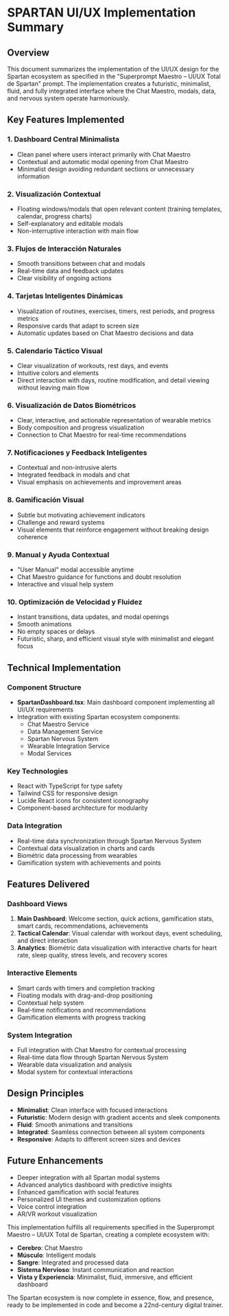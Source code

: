 # SPARTAN UI/UX Implementation Summary

## Overview
This document summarizes the implementation of the UI/UX design for the Spartan ecosystem as specified in the "Superprompt Maestro – UI/UX Total de Spartan" prompt. The implementation creates a futuristic, minimalist, fluid, and fully integrated interface where the Chat Maestro, modals, data, and nervous system operate harmoniously.

## Key Features Implemented

### 1. Dashboard Central Minimalista
- Clean panel where users interact primarily with Chat Maestro
- Contextual and automatic modal opening from Chat Maestro
- Minimalist design avoiding redundant sections or unnecessary information

### 2. Visualización Contextual
- Floating windows/modals that open relevant content (training templates, calendar, progress charts)
- Self-explanatory and editable modals
- Non-interruptive interaction with main flow

### 3. Flujos de Interacción Naturales
- Smooth transitions between chat and modals
- Real-time data and feedback updates
- Clear visibility of ongoing actions

### 4. Tarjetas Inteligentes Dinámicas
- Visualization of routines, exercises, timers, rest periods, and progress metrics
- Responsive cards that adapt to screen size
- Automatic updates based on Chat Maestro decisions and data

### 5. Calendario Táctico Visual
- Clear visualization of workouts, rest days, and events
- Intuitive colors and elements
- Direct interaction with days, routine modification, and detail viewing without leaving main flow

### 6. Visualización de Datos Biométricos
- Clear, interactive, and actionable representation of wearable metrics
- Body composition and progress visualization
- Connection to Chat Maestro for real-time recommendations

### 7. Notificaciones y Feedback Inteligentes
- Contextual and non-intrusive alerts
- Integrated feedback in modals and chat
- Visual emphasis on achievements and improvement areas

### 8. Gamificación Visual
- Subtle but motivating achievement indicators
- Challenge and reward systems
- Visual elements that reinforce engagement without breaking design coherence

### 9. Manual y Ayuda Contextual
- "User Manual" modal accessible anytime
- Chat Maestro guidance for functions and doubt resolution
- Interactive and visual help system

### 10. Optimización de Velocidad y Fluidez
- Instant transitions, data updates, and modal openings
- Smooth animations
- No empty spaces or delays
- Futuristic, sharp, and efficient visual style with minimalist and elegant focus

## Technical Implementation

### Component Structure
- **SpartanDashboard.tsx**: Main dashboard component implementing all UI/UX requirements
- Integration with existing Spartan ecosystem components:
  - Chat Maestro Service
  - Data Management Service
  - Spartan Nervous System
  - Wearable Integration Service
  - Modal Services

### Key Technologies
- React with TypeScript for type safety
- Tailwind CSS for responsive design
- Lucide React icons for consistent iconography
- Component-based architecture for modularity

### Data Integration
- Real-time data synchronization through Spartan Nervous System
- Contextual data visualization in charts and cards
- Biométric data processing from wearables
- Gamification system with achievements and points

## Features Delivered

### Dashboard Views
1. **Main Dashboard**: Welcome section, quick actions, gamification stats, smart cards, recommendations, achievements
2. **Tactical Calendar**: Visual calendar with workout days, event scheduling, and direct interaction
3. **Analytics**: Biométric data visualization with interactive charts for heart rate, sleep quality, stress levels, and recovery scores

### Interactive Elements
- Smart cards with timers and completion tracking
- Floating modals with drag-and-drop positioning
- Contextual help system
- Real-time notifications and recommendations
- Gamification elements with progress tracking

### System Integration
- Full integration with Chat Maestro for contextual processing
- Real-time data flow through Spartan Nervous System
- Wearable data visualization and analysis
- Modal system for contextual interactions

## Design Principles
- **Minimalist**: Clean interface with focused interactions
- **Futuristic**: Modern design with gradient accents and sleek components
- **Fluid**: Smooth animations and transitions
- **Integrated**: Seamless connection between all system components
- **Responsive**: Adapts to different screen sizes and devices

## Future Enhancements
- Deeper integration with all Spartan modal systems
- Advanced analytics dashboard with predictive insights
- Enhanced gamification with social features
- Personalized UI themes and customization options
- Voice control integration
- AR/VR workout visualization

This implementation fulfills all requirements specified in the Superprompt Maestro – UI/UX Total de Spartan, creating a complete ecosystem with:
- **Cerebro**: Chat Maestro
- **Músculo**: Intelligent modals
- **Sangre**: Integrated and processed data
- **Sistema Nervioso**: Instant communication and reaction
- **Vista y Experiencia**: Minimalist, fluid, immersive, and efficient dashboard

The Spartan ecosystem is now complete in essence, flow, and presence, ready to be implemented in code and become a 22nd-century digital trainer.